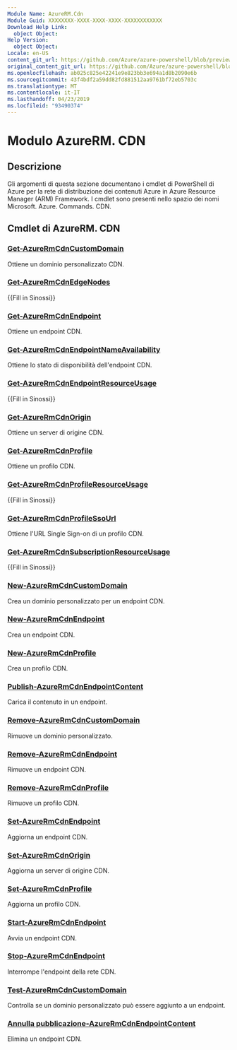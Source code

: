 ```yaml
---
Module Name: AzureRM.Cdn
Module Guid: XXXXXXXX-XXXX-XXXX-XXXX-XXXXXXXXXXXX
Download Help Link:
  object Object: 
Help Version:
  object Object: 
Locale: en-US
content_git_url: https://github.com/Azure/azure-powershell/blob/preview/src/ResourceManager/Cdn/Commands.Cdn/help/AzureRM.Cdn.md
original_content_git_url: https://github.com/Azure/azure-powershell/blob/preview/src/ResourceManager/Cdn/Commands.Cdn/help/AzureRM.Cdn.md
ms.openlocfilehash: ab025c825e42241e9e823bb3e694a1d8b2090e6b
ms.sourcegitcommit: 43f4bdf2a59dd82fd881512aa9761bf72eb5703c
ms.translationtype: MT
ms.contentlocale: it-IT
ms.lasthandoff: 04/23/2019
ms.locfileid: "93490374"
---
```

# Modulo AzureRM. CDN
## Descrizione
Gli argomenti di questa sezione documentano i cmdlet di PowerShell di Azure per la rete di distribuzione dei contenuti Azure in Azure Resource Manager (ARM) Framework. I cmdlet sono presenti nello spazio dei nomi Microsoft. Azure. Commands. CDN.

## Cmdlet di AzureRM. CDN
### [Get-AzureRmCdnCustomDomain](Get-AzureRmCdnCustomDomain.md)
Ottiene un dominio personalizzato CDN.

### [Get-AzureRmCdnEdgeNodes](Get-AzureRmCdnEdgeNodes.md)
{{Fill in Sinossi}}

### [Get-AzureRmCdnEndpoint](Get-AzureRmCdnEndpoint.md)
Ottiene un endpoint CDN.

### [Get-AzureRmCdnEndpointNameAvailability](Get-AzureRmCdnEndpointNameAvailability.md)
Ottiene lo stato di disponibilità dell'endpoint CDN.

### [Get-AzureRmCdnEndpointResourceUsage](Get-AzureRmCdnEndpointResourceUsage.md)
{{Fill in Sinossi}}

### [Get-AzureRmCdnOrigin](Get-AzureRmCdnOrigin.md)
Ottiene un server di origine CDN.

### [Get-AzureRmCdnProfile](Get-AzureRmCdnProfile.md)
Ottiene un profilo CDN.

### [Get-AzureRmCdnProfileResourceUsage](Get-AzureRmCdnProfileResourceUsage.md)
{{Fill in Sinossi}}

### [Get-AzureRmCdnProfileSsoUrl](Get-AzureRmCdnProfileSsoUrl.md)
Ottiene l'URL Single Sign-on di un profilo CDN.

### [Get-AzureRmCdnSubscriptionResourceUsage](Get-AzureRmCdnSubscriptionResourceUsage.md)
{{Fill in Sinossi}}

### [New-AzureRmCdnCustomDomain](New-AzureRmCdnCustomDomain.md)
Crea un dominio personalizzato per un endpoint CDN.

### [New-AzureRmCdnEndpoint](New-AzureRmCdnEndpoint.md)
Crea un endpoint CDN.

### [New-AzureRmCdnProfile](New-AzureRmCdnProfile.md)
Crea un profilo CDN.

### [Publish-AzureRmCdnEndpointContent](Publish-AzureRmCdnEndpointContent.md)
Carica il contenuto in un endpoint.

### [Remove-AzureRmCdnCustomDomain](Remove-AzureRmCdnCustomDomain.md)
Rimuove un dominio personalizzato.

### [Remove-AzureRmCdnEndpoint](Remove-AzureRmCdnEndpoint.md)
Rimuove un endpoint CDN.

### [Remove-AzureRmCdnProfile](Remove-AzureRmCdnProfile.md)
Rimuove un profilo CDN.

### [Set-AzureRmCdnEndpoint](Set-AzureRmCdnEndpoint.md)
Aggiorna un endpoint CDN.

### [Set-AzureRmCdnOrigin](Set-AzureRmCdnOrigin.md)
Aggiorna un server di origine CDN.

### [Set-AzureRmCdnProfile](Set-AzureRmCdnProfile.md)
Aggiorna un profilo CDN.

### [Start-AzureRmCdnEndpoint](Start-AzureRmCdnEndpoint.md)
Avvia un endpoint CDN.

### [Stop-AzureRmCdnEndpoint](Stop-AzureRmCdnEndpoint.md)
Interrompe l'endpoint della rete CDN.

### [Test-AzureRmCdnCustomDomain](Test-AzureRmCdnCustomDomain.md)
Controlla se un dominio personalizzato può essere aggiunto a un endpoint.

### [Annulla pubblicazione-AzureRmCdnEndpointContent](Unpublish-AzureRmCdnEndpointContent.md)
Elimina un endpoint CDN.

